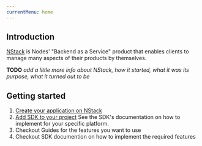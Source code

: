 ```yaml
---
currentMenu: home
---
```


## Introduction
[NStack](https://nstack.io/) is Nodes' "Backend as a Service" product that enables clients to manage many aspects of their products by themselves.

**TODO** *add a little more info about NStack, how it started, what it was its purpose, what it turned out to be*

## Getting started

1. [Create your application on NStack](.../../docs/guides/Non-devs/getting-started.html)
2. [Add SDK to your project](/docs/sdks.html) See the SDK's documentation on how to implement for your specific platform.
3. Checkout Guides for the features you want to use
4. Checkout SDK documention on how to implement the required features


